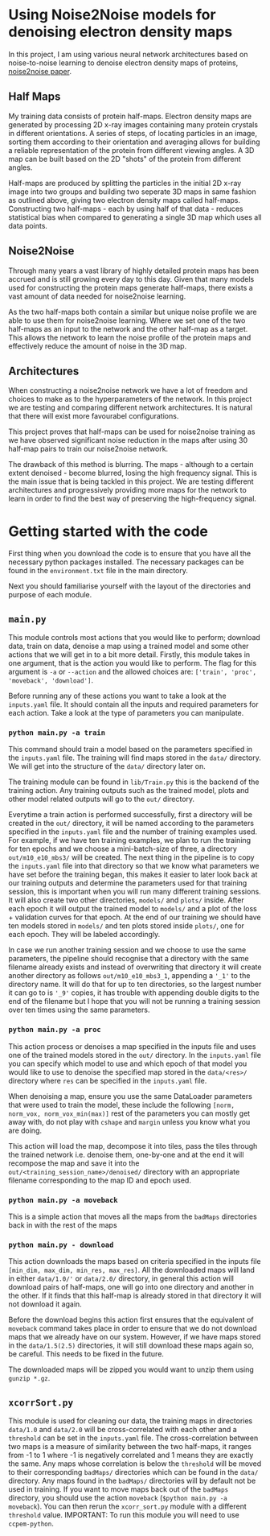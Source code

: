 # Using Noise2Noise models for denoising electron density maps

In this project, I am using various neural network 
architectures based on noise-to-noise learning
to denoise electron density maps of proteins,
[noise2noise paper](https://arxiv.org/abs/1803.04189).

## Half Maps

My training data consists of protein half-maps. Electron 
density maps are generated by processing 2D x-ray images 
containing many protein crystals in different orientations. 
A series of steps, of locating particles in an image,
sorting them according to their orientation and averaging
allows for building a reliable representation of the protein
from different viewing angles. A 3D map can be built based
on the 2D "shots" of the protein from different angles.

Half-maps are produced by splitting the particles in 
the initial 2D x-ray image into two groups and 
building two seperate 3D maps in same fashion as outlined 
above, giving two electron density maps called 
half-maps. Constructing two half-maps - each by using half
of that data - reduces statistical bias when compared
to generating a single 3D map which uses all data points.

## Noise2Noise

Through many years a vast library of highly detailed 
protein maps has been accrued and is still growing every day
to this day. Given that many models used for constructing 
the protein maps generate half-maps, there exists a 
vast amount of data needed for noise2noise learning.

As the two half-maps both contain a similar but unique 
noise profile we are able to use them for noise2noise 
learning. Where we set one of the two half-maps as an
input to the network and the other half-map as a target.
This allows the network to learn the noise profile of the
protein maps and effectively reduce the amount of noise
in the 3D map.

## Architectures

When constructing a noise2noise network we have a lot
of freedom and choices to make as to the hyperparameters
of the network. In this project we are testing and
comparing different network architectures. It is natural
that there will exist more favourabel configurations. 

This project proves that half-maps can be used for
noise2noise training as we have observed significant
noise reduction in the maps after using 30 half-map
pairs to train our noise2noise network.

The drawback of this method is blurring. The maps - although
to a certain extent denoised - become blurred, losing 
the high frequency signal. This is the main issue that
is being tackled in this project. We are testing 
different architectures and progressively 
providing more maps for the network to learn in order
to find the best way of preserving the high-frequency signal.

# Getting started with the code

First thing when you download the code is to ensure
that you have all the necessary python packages installed.
The necessary packages can be found in the 
`environment.txt` file in the main directory.

Next you should familiarise yourself with the layout of the
directories and purpose of each module.

## `main.py`
This module controls most actions that you would like to
perform; download data, train on data, denoise a map using
a trained model and some other actions that we will get in to
a bit more detail. Firstly, this module takes in one argument,
that is the action you would like to perform. The flag for
this argument is `-a` or `--action` and the allowed choices
are: `['train', 'proc', 'moveback', 'download']`.

Before running any of these actions you want to take a look 
at the `inputs.yaml` file. It should contain all the inputs
and required parameters for each action. Take a look at the 
type of parameters you can manipulate.

### `python main.py -a train`
This command should train a model based on the parameters
specified in the `inputs.yaml` file. The training will find
maps stored in the `data/` directory. We will get into the 
structure of the `data/` directory later on. 

The training module can be found in `lib/Train.py` this is
the backend of the training action. Any training outputs such
as the trained model, plots and other model related outputs
will go to the `out/` directory.

Everytime a train action is performed successfully, first a 
directory will be created in the `out/` directory, it will
be named according to the parameters specified in the
`inputs.yaml` file and the number of training examples used.
For example, if we have ten training examples, we plan to run
the training for ten epochs and we choose a mini-batch-size of 
three, a directory `out/m10_e10_mbs3/` will be created. The 
next thing in the pipeline is to copy the `inputs.yaml` file
into that directory so that we know what parameters we have set
before the training began, this makes it easier to later look
back at our training outputs and determine the parameters used
for that training session, this is important when you will run 
many different training sessions. It will also create two
other directories, `models/` and `plots/` inside. After each
epoch it will output the trained model to `models/` and a 
plot of the loss + validation curves for that epoch. At the end
of our training we should have ten models stored in `models/`
and ten plots stored inside `plots/`, one for each epoch. They
will be labeled accordingly.

In case we run another training session and we choose to use the
same parameters, the pipeline should recognise that a directory
with the same filename already exists and instead of overwriting
that directory it will create another directory as follows
`out/m10_e10_mbs3_1`, appending a `'_1'` to the directory
name. It will do that for up to ten directories, so the largest
number it can go to is `'_9'` copies, it has trouble with 
appending double digits to the end of the filename but I hope
that you will not be running a training session over ten times 
using the same parameters.


### `python main.py -a proc`

This action process or denoises a map specified in the inputs
file and uses one of the trained models stored in the `out/` 
directory. In the `inputs.yaml` file you can specify which
model to use and which epoch of that model you would like to
use to denoise the specified map stored in the 
`data/<res>/` directory where `res` can be specified in the 
`inputs.yaml` file.

When denoising a map, ensure you use the same DataLoader 
parameters that were used to train the model, these include
the following `[norm, norm_vox, norm_vox_min(max)]` rest of
the parameters you can mostly get away with, do not play with
`cshape` and `margin` unless you know what you are doing.

This action will load the map, decompose
it into tiles, pass the tiles through the trained 
network i.e. denoise them, one-by-one and at the end it will
recompose the map and save it into the 
`out/<training_session_name>/denoised/` directory with an
appropriate filename corresponding to the map ID and epoch
used.

### `python main.py -a moveback`

This is a simple action that moves all the maps from the 
`badMaps` directories back in with the rest of the maps

### `python main.py - download`

This action downloads the maps based on criteria specified in the
inputs file 
`[min_dim, max_dim, min_res, max_res]`. All the downloaded maps
will land in either `data/1.0/'` or `data/2.0/` directory, in 
general this action will download pairs of half-maps, one
will go into one directory and another in the other. If it finds
that this half-map is already stored in that directory it will not
download it again.

Before the download begins this action first ensures that 
the equivalent of `moveback` command takes place in order
to ensure that we do not download maps that we already have 
on our system. However, if we have maps stored in the
`data/1.5(2.5)` directories, it will still download these maps
again so, be careful. This needs to be fixed in the future.

The downloaded maps will be zipped you would want to unzip them
using `gunzip *.gz`.

## `xcorrSort.py`

This module is used for cleaning our data, the training maps in
directories `data/1.0` and `data/2.0` will be cross-correlated
with each other and a `threshold` can be set in the `inputs.yaml` file.
The cross-correlation between two maps is a measure of similarity
between the two half-maps, it ranges from -1 to 1 where -1 is 
negatively correlated and 1 means they are exactly the same.
Any maps whose correlation is below the `threshold` will be moved
to their corresponding `badMaps/` directories which can be found in
the `data/` directory. Any maps found in the `badMaps/` directories
will by default not be used in training. If you want to move maps
back out of the `badMaps` directory, you should use the action
`moveback` (`$python main.py -a moveback`). You can then rerun the
`xcorr_sort.py` module with a different `threshold` value.
IMPORTANT: To run this module you will need to use `ccpem-python`.
